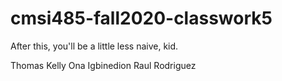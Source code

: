 # cmsi485-fall2020-classwork5
After this, you'll be a little less naive, kid.

Thomas Kelly
Ona Igbinedion
Raul Rodriguez

